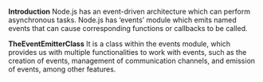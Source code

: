**Introduction**
Node.js has an event-driven architecture which can perform asynchronous tasks. Node.js has ‘events’ module which emits named events that can cause corresponding functions or callbacks to be called.

**TheEventEmitterClass**
It is a class within the events module, which provides us with multiple functionalities to work with events, such as the creation of events, management of communication channels, and emission of events, among other features.

